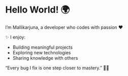 # Hello World! 🌍
I’m Mallikarjuna, a developer who codes with passion ❤️  

✨ I enjoy:  
- Building meaningful projects  
- Exploring new technologies  
- Sharing knowledge with others  

“Every bug I fix is one step closer to mastery.” 🐛🔧  


